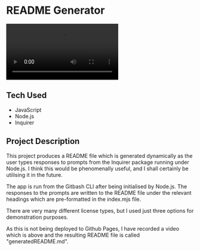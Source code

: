 # README Generator
![screenshot](./Video/readMeGenerator.webm)

## Tech Used
* JavaScript
* Node.js
* Inquirer
## Project Description
This project produces a README file which is generated dynamically as the user types responses to prompts from the Inquirer package running under Node.js. I think this would be phenomenally useful, and I shall certainly be utilising it in the future.

The app is run from the Gitbash CLI after being initialised by Node.js. The responses to the prompts are written to the README file under the relevant headings which are pre-formatted in the index.mjs file.

There are very many different license types, but I used just three options for demonstration purposes.

As this is not being deployed to Github Pages, I have recorded a video which is above and the resulting README file is called "generatedREADME.md".
